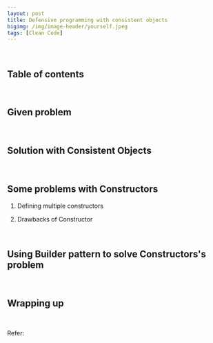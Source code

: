 ```yaml
---
layout: post
title: Defensive programming with consistent objects
bigimg: /img/image-header/yourself.jpeg
tags: [Clean Code]
---
```




<br>

## Table of contents





<br>

## Given problem






<br>

## Solution with Consistent Objects





<br>

## Some problems with Constructors

1. Defining multiple constructors




2. Drawbacks of Constructor



<br>

## Using Builder pattern to solve Constructors's problem





<br>

## Wrapping up




<br>

Refer:

[]()